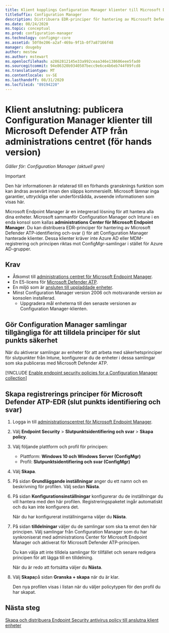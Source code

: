 ```yaml
---
title: Klient kopplings Configuration Manager klienter till Microsoft Defender ATP från Microsoft Endpoint Manager administrations Center (för hands version)
titleSuffix: Configuration Manager
description: Distribuera EDR-principer för hantering av Microsoft Defender ATP-identifiering och-svar () för att Configuration Manager hanterade klienter från administrations centret.
ms.date: 08/24/2020
ms.topic: conceptual
ms.prod: configuration-manager
ms.technology: configmgr-core
ms.assetid: 50f8e206-a2af-469a-9f1b-0f7a87166f48
manager: dougeby
author: mestew
ms.author: mstewart
ms.openlocfilehash: a2862812145e33a992ceaa346e138606eee5fad0
ms.sourcegitcommit: 94e86320b9340507becc9e6ce4b6eb744f09fcd8
ms.translationtype: MT
ms.contentlocale: sv-SE
ms.lasthandoff: 08/31/2020
ms.locfileid: "89194220"
---
```

# <a name="tenant-attach-onboard-configuration-manager-clients-to-microsoft-defender-atp-from-the-admin-center-preview"></a><a name="bkmk_atp"></a> Klient anslutning: publicera Configuration Manager klienter till Microsoft Defender ATP från administrations centret (för hands version)
<!--5691658-->
*Gäller för: Configuration Manager (aktuell gren)*

> [!Important]
> Den här informationen är relaterad till en förhands gransknings funktion som kan ändras avsevärt innan den släpps kommersiellt. Microsoft lämnar inga garantier, uttryckliga eller underförstådda, avseende informationen som visas här.

Microsoft Endpoint Manager är en integrerad lösning för att hantera alla dina enheter. Microsoft sammanför Configuration Manager och Intune i en enda konsol som kallas **administrations Center för Microsoft Endpoint Manager**. Du kan distribuera EDR-principer för hantering av Microsoft Defender ATP-identifiering och-svar () för att Configuration Manager hanterade klienter. Dessa klienter kräver inte Azure AD eller MDM-registrering och principen riktas mot ConfigMgr-samlingar i stället för Azure AD-grupper.

## <a name="prerequisites"></a>Krav

- Åtkomst till [administrations centret för Microsoft Endpoint Manager](https://endpoint.microsoft.com/).
- En E5-licens för [Microsoft Defender ATP](/windows/security/threat-protection/microsoft-defender-atp/minimum-requirements#licensing-requirements).
- En miljö som är [ansluten till uppladdade enheter](device-sync-actions.md).
- Minst Configuration Manager version 2006 och motsvarande version av konsolen installerad.
   - Uppgradera mål enheterna till den senaste versionen av Configuration Manager-klienten.

## <a name="make-configuration-manager-collections-available-to-assign-endpoint-security-policies"></a><a name="bkmk_collections"></a> Gör Configuration Manager samlingar tillgängliga för att tilldela principer för slut punkts säkerhet

När du aktiverar samlingar av enheter för att arbeta med säkerhetsprinciper för slutpunkter från Intune, konfigurerar du de enheter i dessa samlingar som ska publiceras med Microsoft Defender ATP.

[!INCLUDE [Enable endpoint security policies for a Configuration Manager collection](../../intune/protect/includes/make-configmgr-collection-available-edr.md)]

## <a name="create-microsoft-defender-atp-endpoint-detection-and-response-edr-onboarding-policies"></a><a name="bkmk_onboard"></a> Skapa registrerings principer för Microsoft Defender ATP-EDR (slut punkts identifiering och svar)

1. Logga in till [administrationscentret för Microsoft Endpoint Manager](https://endpoint.microsoft.com).

1. Välj **Endpoint Security** > **Slutpunktsidentifiering och svar** > **Skapa policy**.

1. Välj följande plattform och profil för principen:

   - Plattform: **Windows 10 och Windows Server (ConfigMgr)**
   - Profil: **Slutpunktsidentifiering och svar (ConfigMgr)**

1. Välj **Skapa**.

1. På sidan **Grundläggande inställningar** anger du ett namn och en beskrivning för profilen. Välj sedan **Nästa**.

1. På sidan **Konfigurationsinställningar** konfigurerar du de inställningar du vill hantera med den här profilen. Registreringspaketet ingår automatiskt och du kan inte konfigurera det.

   När du har konfigurerat inställningarna väljer du **Nästa**.

1. På sidan **tilldelningar** väljer du de samlingar som ska ta emot den här principen. Välj samlingar från Configuration Manager som du har synkroniserat med administrations Center för Microsoft Endpoint Manager och aktiverat för Microsoft Defender ATP-principen.

   Du kan välja att inte tilldela samlingar för tillfället och senare redigera principen för att lägga till en tilldelning.

   När du är redo att fortsätta väljer du **Nästa**.

1. Välj **Skapa**på sidan **Granska + skapa** när du är klar.

   Den nya profilen visas i listan när du väljer policytypen för den profil du har skapat.

## <a name="next-steps"></a>Nästa steg

[Skapa och distribuera Endpoint Security antivirus policy till anslutna klient enheter](deploy-antivirus-policy.md)